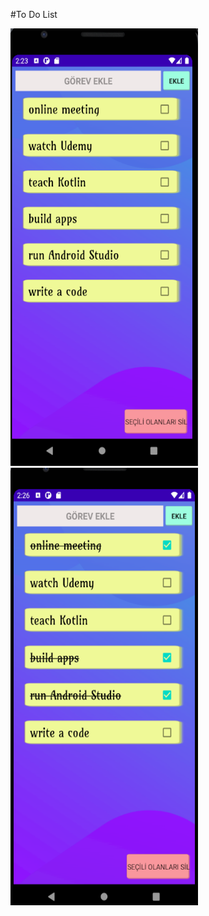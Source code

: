 #To Do List

<img src="https://github.com/AdemPolat/TodoList_Kotlin/blob/master/app/src/main/res/screenshot/ss1.PNG" width="300" height="700" padding="3"/>  <img src="https://github.com/AdemPolat/TodoList_Kotlin/blob/master/app/src/main/res/screenshot/ss2.PNG" width="300" height="700" padding="3"/>
